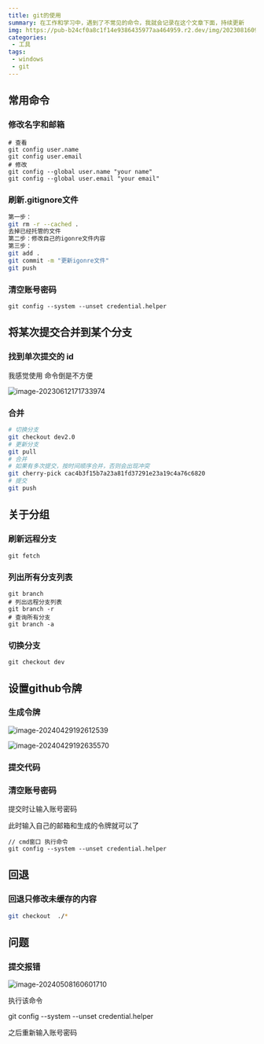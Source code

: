 ```yaml
---
title: git的使用
summary: 在工作和学习中，遇到了不常见的命令，我就会记录在这个文章下面，持续更新
img: https://pub-b24cf0a8c1f14e9386435977aa464959.r2.dev/img/20230816093602.png
categories:
 - 工具
tags:
 - windows
 - git
---
```


## 常用命令

### 修改名字和邮箱

```shell
# 查看
git config user.name
git config user.email
# 修改
git config --global user.name "your name"
git config --global user.email "your email"
```

### 刷新.gitignore文件

```sh
第一步：
git rm -r --cached .
去掉已经托管的文件
第二步：修改自己的igonre文件内容
第三步：
git add .
git commit -m "更新igonre文件"
git push
```

### 清空账号密码

```shell
git config --system --unset credential.helper
```

## 将某次提交合并到某个分支

### 找到单次提交的 id

我感觉使用 命令倒是不方便

![image-20230612171733974](https://pub-b24cf0a8c1f14e9386435977aa464959.r2.dev/img/20230612171735.png)

### 合并

```sh
# 切换分支
git checkout dev2.0
# 更新分支
git pull
# 合并 
# 如果有多次提交，按时间顺序合并，否则会出现冲突
git cherry-pick cac4b3f15b7a23a81fd37291e23a19c4a76c6820
# 提交
git push
```

## 关于分组

### 刷新远程分支

```shell
git fetch
```

### 列出所有分支列表

```shell
git branch
# 列出远程分支列表
git branch -r
# 查询所有分支
git branch -a
```

### 切换分支

```shell
git checkout dev
```

## 设置github令牌

### 生成令牌

![image-20240429192612539](https://pub-b24cf0a8c1f14e9386435977aa464959.r2.dev/img/20240429192614.png)

![image-20240429192635570](https://pub-b24cf0a8c1f14e9386435977aa464959.r2.dev/img/20240429192637.png)

### 提交代码

### 清空账号密码

提交时让输入账号密码

此时输入自己的邮箱和生成的令牌就可以了

```shell
// cmd窗口 执行命令
git config --system --unset credential.helper
```

## 回退

### 回退只修改未缓存的内容

```sh
git checkout  ./*
```



## 问题

### 提交报错

![image-20240508160601710](https://pub-b24cf0a8c1f14e9386435977aa464959.r2.dev/img/20240508160603.png)

执行该命令

git config --system --unset credential.helper

之后重新输入账号密码
